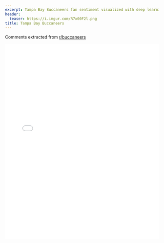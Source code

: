 ```yaml
---
excerpt: Tampa Bay Buccaneers fan sentiment visualized with deep learning.
header:
  teaser: https://i.imgur.com/R7x00F2l.png
title: Tampa Bay Buccaneers
---
```


Comments extracted from [r/buccaneers](https://reddit.com/r/buccaneers)
<iframe id="igraph" scrolling="no" style="border:none;" seamless="seamless" src="/plots/NFL/TAM.html" height="640" width="100%"></iframe>